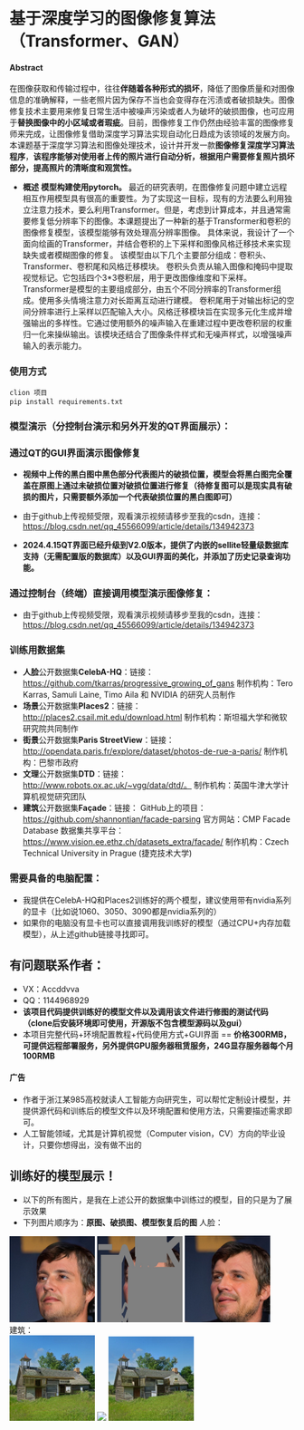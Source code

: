 # 基于深度学习的图像修复算法（Transformer、GAN）
#### Abstract
在图像获取和传输过程中，往往**伴随着各种形式的损坏**，降低了图像质量和对图像信息的准确解释，一些老照片因为保存不当也会变得存在污渍或者破损缺失。图像修复技术主要用来修复日常生活中被噪声污染或者人为破坏的破损图像，也可应用于**替换图像中的小区域或者瑕疵**。目前，图像修复工作仍然由经验丰富的图像修复师来完成，让图像修复借助深度学习算法实现自动化日趋成为该领域的发展方向。本课题基于深度学习算法和图像处理技术，设计并开发一款**图像修复深度学习算法程序**，**该程序能够对使用者上传的照片进行自动分析，根据用户需要修复照片损坏部分，提高照片的清晰度和观赏性。**

- **概述**
	**模型构建使用pytorch。**
	最近的研究表明，在图像修复问题中建立远程相互作用模型具有很高的重要性。为了实现这一目标，现有的方法要么利用独立注意力技术，要么利用Transformer。但是，考虑到计算成本，并且通常需要修复低分辨率下的图像。本课题提出了一种新的基于Transformer和卷积的图像修复模型，该模型能够有效处理高分辨率图像。
具体来说，我设计了一个面向绘画的Transformer，并结合卷积的上下采样和图像风格迁移技术来实现缺失或者模糊图像的修复。
该模型由以下几个主要部分组成：卷积头、Transformer、卷积尾和风格迁移模块。 卷积头负责从输入图像和掩码中提取视觉标记。它包括四个3*3卷积层，用于更改图像维度和下采样。Transformer是模型的主要组成部分，由五个不同分辨率的Transformer组成。使用多头情境注意力对长距离互动进行建模。 卷积尾用于对输出标记的空间分辨率进行上采样以匹配输入大小。风格迁移模块旨在实现多元化生成并增强输出的多样性。它通过使用额外的噪声输入在重建过程中更改卷积层的权重归一化来操纵输出。该模块还结合了图像条件样式和无噪声样式，以增强噪声输入的表示能力。

### 使用方式
```
clion 项目
pip install requirements.txt

```

### 模型演示（分控制台演示和另外开发的QT界面展示）：
### 通过QT的GUI界面演示图像修复
- **视频中上传的黑白图中黑色部分代表图片的破损位置，模型会将黑白图完全覆盖在原图上通过未破损位置对破损位置进行修复（待修复图可以是现实具有破损的图片，只需要额外添加一个代表破损位置的黑白图即可）**
- 由于github上传视频受限，观看演示视频请移步至我的csdn，连接：https://blog.csdn.net/qq_45566099/article/details/134942373

- **2024.4.15QT界面已经升级到V2.0版本，提供了内嵌的sellite轻量级数据库支持（无需配置版的数据库）以及GUI界面的美化，并添加了历史记录查询功能。**

### 通过控制台（终端）直接调用模型演示图像修复：
- 由于github上传视频受限，观看演示视频请移步至我的csdn，连接：https://blog.csdn.net/qq_45566099/article/details/134942373
### 训练用数据集
- **人脸**公开数据集**CelebA-HQ**：链接：https://github.com/tkarras/progressive_growing_of_gans
制作机构：Tero Karras, Samuli Laine, Timo Aila 和 NVIDIA 的研究人员制作
- **场景**公开数据集**Places2**：链接：http://places2.csail.mit.edu/download.html
制作机构：斯坦福大学和微软研究院共同制作
- **街景**公开数据集**Paris StreetView**：链接：http://opendata.paris.fr/explore/dataset/photos-de-rue-a-paris/
制作机构：巴黎市政府
- **文理**公开数据集**DTD**：链接：http://www.robots.ox.ac.uk/~vgg/data/dtd/。
制作机构：英国牛津大学计算机视觉研究团队
- **建筑**公开数据集**Façade**：链接：
GitHub上的项目：https://github.com/shannontian/facade-parsing
官方网站：CMP Facade Database
数据集共享平台：https://www.vision.ee.ethz.ch/datasets_extra/facade/
制作机构：Czech Technical University in Prague (捷克技术大学)
### 需要具备的电脑配置：
- 我提供在CelebA-HQ和Places2训练好的两个模型，建议使用带有nvidia系列的显卡（比如说1060、3050、3090都是nvidia系列的）
- 如果你的电脑没有显卡也可以直接调用我训练好的模型（通过CPU+内存加载模型），从上述github链接寻找即可。
## 有问题联系作者：
- VX：Accddvva
- QQ：1144968929
- **该项目代码提供训练好的模型文件以及调用该文件进行修图的测试代码（clone后安装环境即可使用，开源版不包含模型源码以及gui）**
- 本项目完整代码+环境配置教程+代码使用方式+GUI界面 == **价格300RMB，可提供远程部署服务，另外提供GPU服务器租赁服务，24G显存服务器每个月100RMB**
#### 广告
- 作者于浙江某985高校就读人工智能方向研究生，可以帮忙定制设计模型，并提供源代码和训练后的模型文件以及环境配置和使用方法，只需要描述需求即可。
- 人工智能领域，尤其是计算机视觉（Computer vision，CV）方向的毕业设计，只要你想得出，没有做不出的
## 训练好的模型展示！
- 以下的所有图片，是我在上述公开的数据集中训练过的模型，目的只是为了展示效果
- 下列图片顺序为：**原图、破损图、模型恢复后的图**
人脸：
<div align=left><img src="./show_img/原始.png" width="30%"> <img src="./show_img/破损后.png" width="30%"> <img src="./show_img/恢复后.png" width="30%"></div>
建筑：
<div align=left><img src="./show_img/原1.png" width="30%"> <img src="./show_img/破1.png" width="30%"> <img src="./show_img/恢复1.png" width="30%"></div>
